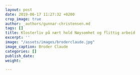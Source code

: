 ```yaml
---
layout: post
date: 2019-06-17 11:27:32 +0200
crop_image: true
author: _authors/gunnar-christensen.md
tags: []
title: Klosterliv på nært hold Nøysomhet og flittig arbeid
excerpt: ''
image: "/assets/images/broderclaude.jpg"
image_caption: Broder Claude
categories: []
publish_date: 
weight: 

---
```

